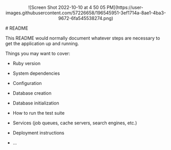 <p align="center">
![Screen Shot 2022-10-10 at 4 50 05 PM](https://user-images.githubusercontent.com/57226658/196545951-3ef1714a-8ae1-4ba3-9672-6fa545538274.png)
</p>
  # README

This README would normally document whatever steps are necessary to get the
application up and running.

Things you may want to cover:

* Ruby version

* System dependencies

* Configuration

* Database creation

* Database initialization

* How to run the test suite

* Services (job queues, cache servers, search engines, etc.)

* Deployment instructions

* ...
